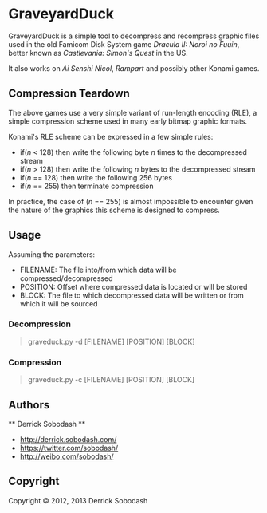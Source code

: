 # GraveyardDuck #

GraveyardDuck is a simple tool to decompress and recompress graphic files used
in the old Famicom Disk System game *Dracula II: Noroi no Fuuin*, better known
as *Castlevania: Simon's Quest* in the US.

It also works on *Ai Senshi Nicol*, *Rampart* and possibly other Konami games.


## Compression Teardown ##

The above games use a very simple variant of run-length encoding (RLE), a
simple compression scheme used in many early bitmap graphic formats.

Konami's RLE scheme can be expressed in a few simple rules:

* if(*n* < 128) then write the following byte *n* times to the decompressed
  stream
* if(*n* > 128) then write the following *n* bytes to the decompressed stream
* if(*n* == 128) then write the following 256 bytes
* if(*n* == 255) then terminate compression

In practice, the case of (*n* == 255) is almost impossible to encounter given
the nature of the graphics this scheme is designed to compress.


## Usage ##

Assuming the parameters:

* FILENAME: The file into/from which data will be compressed/decompressed
* POSITION: Offset where compressed data is located or will be stored
* BLOCK: The file to which decompressed data will be written or from which
  it will be sourced

### Decompression ###

> graveduck.py -d [FILENAME] [POSITION] [BLOCK]

### Compression ###

> graveduck.py -c [FILENAME] [POSITION] [BLOCK]


## Authors ##

** Derrick Sobodash **

* <http://derrick.sobodash.com/>
* <https://twitter.com/sobodash/>
* <http://weibo.com/sobodash/>


## Copyright ##

Copyright &copy; 2012, 2013 Derrick Sobodash

